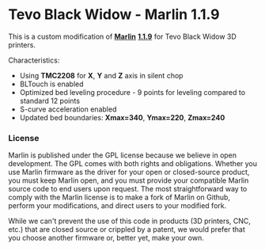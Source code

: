 # Tevo Black Widow - Marlin 1.1.9

This is a custom modification of [**Marlin**](http://marlinfw.org/) [**1.1.9**](https://github.com/MarlinFirmware/Marlin/archive/1.1.x.zip) for Tevo Black Widow 3D printers.

Characteristics:
- Using **TMC2208** for **X**, **Y** and **Z** axis in silent chop
- BLTouch is enabled
- Optimized bed leveling procedure - 9 points for leveling compared to standard 12 points
- S-curve acceleration enabled
- Updated bed boundaries: **Xmax=340**, **Ymax=220**, **Zmax=240**

### License

Marlin is published under the GPL license because we believe in open development. The GPL comes with both rights and obligations. Whether you use Marlin firmware as the driver for your open or closed-source product, you must keep Marlin open, and you must provide your compatible Marlin source code to end users upon request. The most straightforward way to comply with the Marlin license is to make a fork of Marlin on Github, perform your modifications, and direct users to your modified fork.

While we can't prevent the use of this code in products (3D printers, CNC, etc.) that are closed source or crippled by a patent, we would prefer that you choose another firmware or, better yet, make your own.